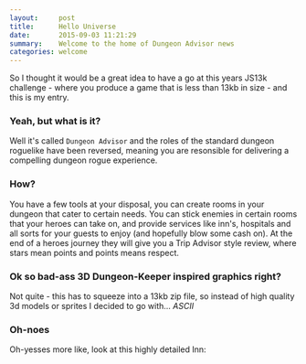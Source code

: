 ```yaml
---
layout:     post
title:      Hello Universe
date:       2015-09-03 11:21:29
summary:    Welcome to the home of Dungeon Advisor news
categories: welcome
---
```


So I thought it would be a great idea to have a go at this years JS13k challenge - where you produce a game that is less than 13kb in size - and this is my entry.

### Yeah, but what is it?

Well it's called `Dungeon Advisor` and the roles of the standard dungeon roguelike have been reversed, meaning you are resonsible for delivering a compelling dungeon rogue experience. 

### How?

You have a few tools at your disposal, you can create rooms in your dungeon that cater to certain needs. You can stick enemies in certain rooms that your heroes can take on, and provide services like inn's, hospitals and all sorts for your guests to enjoy (and hopefully blow some cash on). At the end of a heroes journey they will give you a Trip Advisor style review, where stars mean points and points means respect.

### Ok so bad-ass 3D Dungeon-Keeper inspired graphics right?

Not quite - this has to squeeze into a 13kb zip file, so instead of high quality 3d models or sprites I decided to go with... *ASCII*

### Oh-noes

Oh-yesses more like, look at this highly detailed Inn: 
